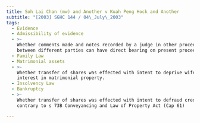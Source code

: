 ```yaml
---
title: Soh Lai Chan (mw) and Another v Kuah Peng Hock and Another
subtitle: "[2003] SGHC 144 / 04\_July\_2003"
tags:
  - Evidence
  - Admissibility of evidence
  - >-
    Whether comments made and notes recorded by a judge in other proceedings
    between different parties can have direct bearing on present proceedings.
  - Family Law
  - Matrimonial assets
  - >-
    Whether transfer of shares was effected with intent to deprive wife of
    interest in matrimonial property.
  - Insolvency Law
  - Bankruptcy
  - >-
    Whether transfer of shares was effected with intent to defraud creditors
    contrary to s 73B Conveyancing and Law of Property Act (Cap 61)

---
```


